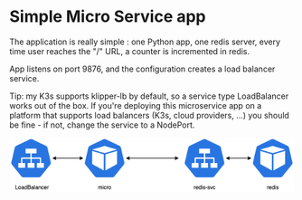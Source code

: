 # Simple Micro Service app

The application is really simple : one Python app, one redis server, every time user reaches the "/" URL, a counter is incremented in redis.

App listens on port 9876, and the configuration creates a load balancer service.

Tip: my K3s supports klipper-lb by default, so a service type LoadBalancer works out of the box. If you're deploying this microservice app on a platform that supports load balancers (K3s, cloud providers, ...) you should be fine - if not, change the service to a NodePort.

![Architecture](https://github.com/stratokumulus/simple-microservice/blob/main/simple-microservice.png)

